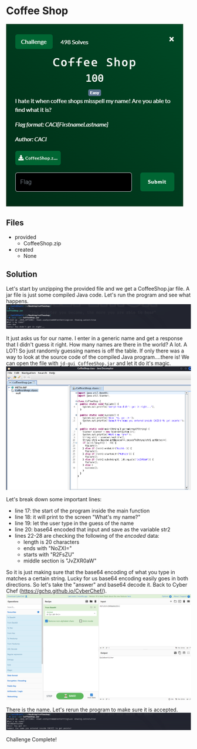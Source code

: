 # Coffee Shop
![](images/problem.PNG)

## Files
- provided
    - CoffeeShop.zip
- created
    - None

## Solution
Let's start by unzipping the provided file and we get a CoffeeShop.jar file.  A jar file is just some compiled Java code.  Let's run the program and see what happens.
![](images/ss_00.PNG)

It just asks us for our name.  I enter in a generic name and get a response that I didn't guess it right.  How many names are there in the world?  A lot.  A LOT!  So just randomly guessing names is off the table.  If only there was a way to look at the source code of the compiled Java program....there is!  We can open the file with `jd-gui CoffeeShop.jar` and let it do it's magic.
![](images/ss_01.PNG)

Let's break down some important lines:
- line 17: the start of the program inside the main function
- line 18: it will print to the screen "What's my name?"
- line 19: let the user type in the guess of the name
- line 20: base64 encoded that input and save as the variable str2
- lines 22-28 are checking the following of the *encoded* data:
    - length is 20 characters
    - ends with "NoZXI="
    - starts with "R2FsZU"
    - middle section is "JvZXR0aW"

So it is just making sure that the base64 encoding of what you type in matches a certain string.  Lucky for us base64 encoding easily goes in both directions.  So let's take the "answer" and base64 decode it.  Back to Cyber Chef (https://gchq.github.io/CyberChef/).
![](images/ss_02.PNG)

There is the name.  Let's rerun the program to make sure it is accepted.
![](images/ss_03.PNG)

Challenge Complete!
